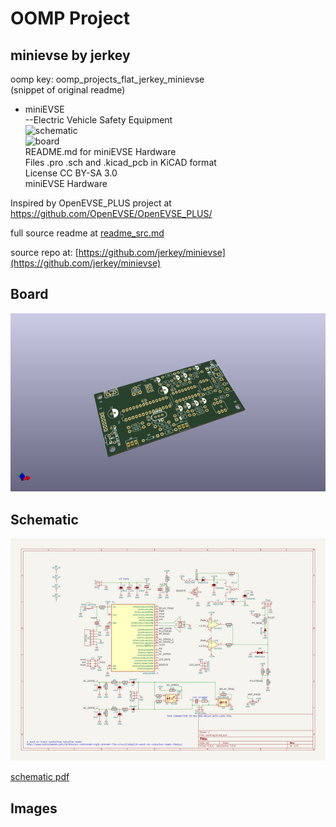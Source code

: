 # OOMP Project  
## minievse  by jerkey  
  
oomp key: oomp_projects_flat_jerkey_minievse  
(snippet of original readme)  
  
- miniEVSE  
--Electric Vehicle Safety Equipment  
![schematic](https://raw.github.com/jerkey/minievse/master/schematic.png)  
![board](https://raw.github.com/jerkey/minievse/master/board.png)  
README.md for miniEVSE Hardware  
Files .pro .sch and .kicad_pcb in KiCAD format  
License CC BY-SA 3.0  
miniEVSE Hardware  
  
Inspired by OpenEVSE_PLUS project at https://github.com/OpenEVSE/OpenEVSE_PLUS/  
  
  full source readme at [readme_src.md](readme_src.md)  
  
source repo at: [https://github.com/jerkey/minievse](https://github.com/jerkey/minievse)  
## Board  
  
[![working_3d.png](working_3d_600.png)](working_3d.png)  
## Schematic  
  
[![working_schematic.png](working_schematic_600.png)](working_schematic.png)  
  
[schematic pdf](working_schematic.pdf)  
## Images  
